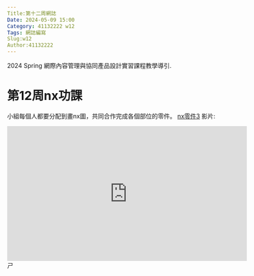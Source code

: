 ```yaml
---
Title:第十二周網誌
Date: 2024-05-09 15:00
Category: 41132222 w12
Tags: 網誌編寫
Slug:w12 
Author:41132222
---
```


2024 Spring 網際內容管理與協同產品設計實習課程教學導引.

<!-- PELICAN_END_SUMMARY -->

# 第12周nx功課
小組每個人都要分配到畫nx圖，共同合作完成各個部位的零件。
[nx零件3](https://nfuedu-my.sharepoint.com/:u:/g/personal/41132222_nfu_edu_tw/EfBXG7J8LPBLpSC2CouUmK8BzGwlBHnHjEULDtvq7m9o5Q?e=5qMbT2)
影片:
<iframe width="560" height="315" src="https://www.youtube.com/embed/KEEPEXjgZ-Y?si=dP4DVQTG62lf8Qst" title="YouTube video player" frameborder="0" allow="accelerometer; autoplay; clipboard-write; encrypted-media; gyroscope; picture-in-picture; web-share" referrerpolicy="strict-origin-when-cross-origin" allowfullscreen></iframe>ㄕ